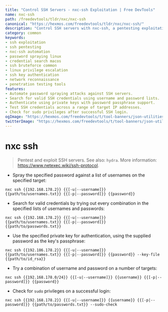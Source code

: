 ```yaml
---
title: "Control SSH Servers - nxc-ssh Exploitation | Free DevTools"
name: nxc-ssh
path: /freedevtools/tldr/nxc/nxc-ssh
canonical: "https://hexmos.com/freedevtools/tldr/nxc/nxc-ssh/"
description: "Control SSH servers with nxc-ssh, a pentesting exploitation tool. Automate password spraying, credential searching, and privilege escalation. Free online tool, no registration required."
category: common
keywords:
- ssh exploitation
- ssh pentesting
- nxc-ssh automation
- password spraying linux
- credential search macos
- ssh bruteforce common
- linux privilege escalation
- ssh key authentication
- network reconnaissance
- penetration testing tools
features:
- Automate password spraying attacks against SSH servers.
- Search for valid SSH credentials using username and password lists.
- Authenticate using private keys with password passphrase support.
- Test SSH credentials across a range of target IP addresses.
- Check for sudo privileges after successful SSH login.
ogImage: "https://hexmos.com/freedevtools/t/tool-banners/json-utilities-banner.png"
twitterImage: "https://hexmos.com/freedevtools/t/tool-banners/json-utilities-banner.png"
---
```


# nxc ssh

> Pentest and exploit SSH servers.
> See also: `hydra`.
> More information: <https://www.netexec.wiki/ssh-protocol>.

- Spray the specified password against a list of usernames on the specified target:

`nxc ssh {{192.168.178.2}} {{[-u|--username]}} {{path/to/usernames.txt}} {{[-p|--password]}} {{password}}`

- Search for valid credentials by trying out every combination in the specified lists of usernames and passwords:

`nxc ssh {{192.168.178.2}} {{[-u|--username]}} {{path/to/usernames.txt}} {{[-p|--password]}} {{path/to/passwords.txt}}`

- Use the specified private key for authentication, using the supplied password as the key's passphrase:

`nxc ssh {{192.186.178.2}} {{[-u|--username]}} {{path/to/usernames.txt}} {{[-p|--password]}} {{password}} --key-file {{path/to/id_rsa}}`

- Try a combination of username and password on a number of targets:

`nxc ssh {{192.168.178.0/24}} {{[-u|--username]}} {{username}} {{[-p|--password]}} {{password}}`

- Check for `sudo` privileges on a successful login:

`nxc ssh {{192.168.178.2}} {{[-u|--username]}} {{username}} {{[-p|--password]}} {{path/to/passwords.txt}} --sudo-check`
